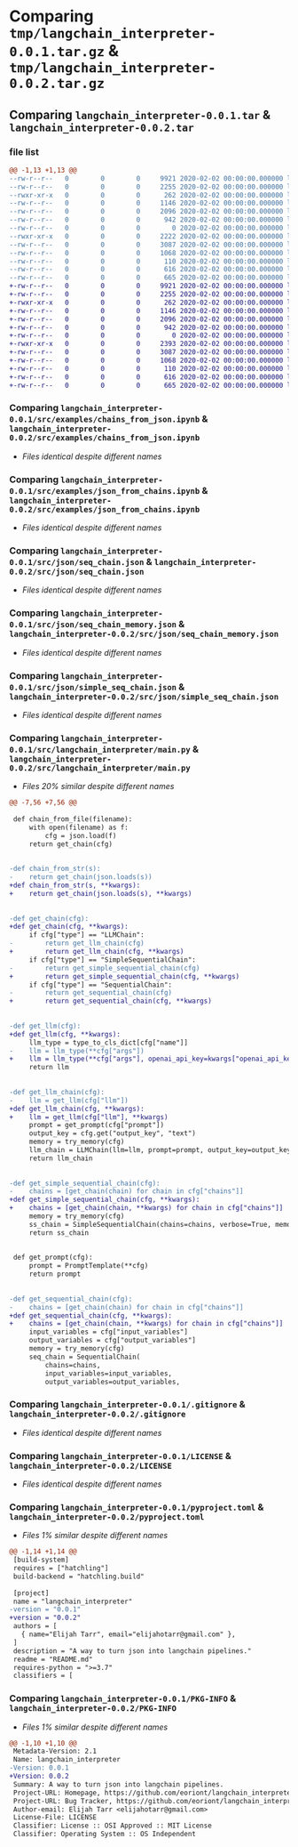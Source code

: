 # Comparing `tmp/langchain_interpreter-0.0.1.tar.gz` & `tmp/langchain_interpreter-0.0.2.tar.gz`

## Comparing `langchain_interpreter-0.0.1.tar` & `langchain_interpreter-0.0.2.tar`

### file list

```diff
@@ -1,13 +1,13 @@
--rw-r--r--   0        0        0     9921 2020-02-02 00:00:00.000000 langchain_interpreter-0.0.1/src/examples/chains_from_json.ipynb
--rw-r--r--   0        0        0     2255 2020-02-02 00:00:00.000000 langchain_interpreter-0.0.1/src/examples/json_from_chains.ipynb
--rwxr-xr-x   0        0        0      262 2020-02-02 00:00:00.000000 langchain_interpreter-0.0.1/src/json/llmchain.json
--rw-r--r--   0        0        0     1146 2020-02-02 00:00:00.000000 langchain_interpreter-0.0.1/src/json/seq_chain.json
--rw-r--r--   0        0        0     2096 2020-02-02 00:00:00.000000 langchain_interpreter-0.0.1/src/json/seq_chain_memory.json
--rw-r--r--   0        0        0      942 2020-02-02 00:00:00.000000 langchain_interpreter-0.0.1/src/json/simple_seq_chain.json
--rw-r--r--   0        0        0        0 2020-02-02 00:00:00.000000 langchain_interpreter-0.0.1/src/langchain_interpreter/__init__.py
--rwxr-xr-x   0        0        0     2222 2020-02-02 00:00:00.000000 langchain_interpreter-0.0.1/src/langchain_interpreter/main.py
--rw-r--r--   0        0        0     3087 2020-02-02 00:00:00.000000 langchain_interpreter-0.0.1/.gitignore
--rw-r--r--   0        0        0     1068 2020-02-02 00:00:00.000000 langchain_interpreter-0.0.1/LICENSE
--rw-r--r--   0        0        0      110 2020-02-02 00:00:00.000000 langchain_interpreter-0.0.1/README.md
--rw-r--r--   0        0        0      616 2020-02-02 00:00:00.000000 langchain_interpreter-0.0.1/pyproject.toml
--rw-r--r--   0        0        0      665 2020-02-02 00:00:00.000000 langchain_interpreter-0.0.1/PKG-INFO
+-rw-r--r--   0        0        0     9921 2020-02-02 00:00:00.000000 langchain_interpreter-0.0.2/src/examples/chains_from_json.ipynb
+-rw-r--r--   0        0        0     2255 2020-02-02 00:00:00.000000 langchain_interpreter-0.0.2/src/examples/json_from_chains.ipynb
+-rwxr-xr-x   0        0        0      262 2020-02-02 00:00:00.000000 langchain_interpreter-0.0.2/src/json/llmchain.json
+-rw-r--r--   0        0        0     1146 2020-02-02 00:00:00.000000 langchain_interpreter-0.0.2/src/json/seq_chain.json
+-rw-r--r--   0        0        0     2096 2020-02-02 00:00:00.000000 langchain_interpreter-0.0.2/src/json/seq_chain_memory.json
+-rw-r--r--   0        0        0      942 2020-02-02 00:00:00.000000 langchain_interpreter-0.0.2/src/json/simple_seq_chain.json
+-rw-r--r--   0        0        0        0 2020-02-02 00:00:00.000000 langchain_interpreter-0.0.2/src/langchain_interpreter/__init__.py
+-rwxr-xr-x   0        0        0     2393 2020-02-02 00:00:00.000000 langchain_interpreter-0.0.2/src/langchain_interpreter/main.py
+-rw-r--r--   0        0        0     3087 2020-02-02 00:00:00.000000 langchain_interpreter-0.0.2/.gitignore
+-rw-r--r--   0        0        0     1068 2020-02-02 00:00:00.000000 langchain_interpreter-0.0.2/LICENSE
+-rw-r--r--   0        0        0      110 2020-02-02 00:00:00.000000 langchain_interpreter-0.0.2/README.md
+-rw-r--r--   0        0        0      616 2020-02-02 00:00:00.000000 langchain_interpreter-0.0.2/pyproject.toml
+-rw-r--r--   0        0        0      665 2020-02-02 00:00:00.000000 langchain_interpreter-0.0.2/PKG-INFO
```

### Comparing `langchain_interpreter-0.0.1/src/examples/chains_from_json.ipynb` & `langchain_interpreter-0.0.2/src/examples/chains_from_json.ipynb`

 * *Files identical despite different names*

### Comparing `langchain_interpreter-0.0.1/src/examples/json_from_chains.ipynb` & `langchain_interpreter-0.0.2/src/examples/json_from_chains.ipynb`

 * *Files identical despite different names*

### Comparing `langchain_interpreter-0.0.1/src/json/seq_chain.json` & `langchain_interpreter-0.0.2/src/json/seq_chain.json`

 * *Files identical despite different names*

### Comparing `langchain_interpreter-0.0.1/src/json/seq_chain_memory.json` & `langchain_interpreter-0.0.2/src/json/seq_chain_memory.json`

 * *Files identical despite different names*

### Comparing `langchain_interpreter-0.0.1/src/json/simple_seq_chain.json` & `langchain_interpreter-0.0.2/src/json/simple_seq_chain.json`

 * *Files identical despite different names*

### Comparing `langchain_interpreter-0.0.1/src/langchain_interpreter/main.py` & `langchain_interpreter-0.0.2/src/langchain_interpreter/main.py`

 * *Files 20% similar despite different names*

```diff
@@ -7,56 +7,56 @@
 
 def chain_from_file(filename):
     with open(filename) as f:
         cfg = json.load(f)
     return get_chain(cfg)
 
 
-def chain_from_str(s):
-    return get_chain(json.loads(s))
+def chain_from_str(s, **kwargs):
+    return get_chain(json.loads(s), **kwargs)
 
 
-def get_chain(cfg):
+def get_chain(cfg, **kwargs):
     if cfg["type"] == "LLMChain":
-        return get_llm_chain(cfg)
+        return get_llm_chain(cfg, **kwargs)
     if cfg["type"] == "SimpleSequentialChain":
-        return get_simple_sequential_chain(cfg)
+        return get_simple_sequential_chain(cfg, **kwargs)
     if cfg["type"] == "SequentialChain":
-        return get_sequential_chain(cfg)
+        return get_sequential_chain(cfg, **kwargs)
 
 
-def get_llm(cfg):
+def get_llm(cfg, **kwargs):
     llm_type = type_to_cls_dict[cfg["name"]]
-    llm = llm_type(**cfg["args"])
+    llm = llm_type(**cfg["args"], openai_api_key=kwargs["openai_api_key"])
     return llm
 
 
-def get_llm_chain(cfg):
-    llm = get_llm(cfg["llm"])
+def get_llm_chain(cfg, **kwargs):
+    llm = get_llm(cfg["llm"], **kwargs)
     prompt = get_prompt(cfg["prompt"])
     output_key = cfg.get("output_key", "text")
     memory = try_memory(cfg)
     llm_chain = LLMChain(llm=llm, prompt=prompt, output_key=output_key, memory=memory)
     return llm_chain
 
 
-def get_simple_sequential_chain(cfg):
-    chains = [get_chain(chain) for chain in cfg["chains"]]
+def get_simple_sequential_chain(cfg, **kwargs):
+    chains = [get_chain(chain, **kwargs) for chain in cfg["chains"]]
     memory = try_memory(cfg)
     ss_chain = SimpleSequentialChain(chains=chains, verbose=True, memory=memory)
     return ss_chain
 
 
 def get_prompt(cfg):
     prompt = PromptTemplate(**cfg)
     return prompt
 
 
-def get_sequential_chain(cfg):
-    chains = [get_chain(chain) for chain in cfg["chains"]]
+def get_sequential_chain(cfg, **kwargs):
+    chains = [get_chain(chain, **kwargs) for chain in cfg["chains"]]
     input_variables = cfg["input_variables"]
     output_variables = cfg["output_variables"]
     memory = try_memory(cfg)
     seq_chain = SequentialChain(
         chains=chains,
         input_variables=input_variables,
         output_variables=output_variables,
```

### Comparing `langchain_interpreter-0.0.1/.gitignore` & `langchain_interpreter-0.0.2/.gitignore`

 * *Files identical despite different names*

### Comparing `langchain_interpreter-0.0.1/LICENSE` & `langchain_interpreter-0.0.2/LICENSE`

 * *Files identical despite different names*

### Comparing `langchain_interpreter-0.0.1/pyproject.toml` & `langchain_interpreter-0.0.2/pyproject.toml`

 * *Files 1% similar despite different names*

```diff
@@ -1,14 +1,14 @@
 [build-system]
 requires = ["hatchling"]
 build-backend = "hatchling.build"
 
 [project]
 name = "langchain_interpreter"
-version = "0.0.1"
+version = "0.0.2"
 authors = [
   { name="Elijah Tarr", email="elijahotarr@gmail.com" },
 ]
 description = "A way to turn json into langchain pipelines."
 readme = "README.md"
 requires-python = ">=3.7"
 classifiers = [
```

### Comparing `langchain_interpreter-0.0.1/PKG-INFO` & `langchain_interpreter-0.0.2/PKG-INFO`

 * *Files 1% similar despite different names*

```diff
@@ -1,10 +1,10 @@
 Metadata-Version: 2.1
 Name: langchain_interpreter
-Version: 0.0.1
+Version: 0.0.2
 Summary: A way to turn json into langchain pipelines.
 Project-URL: Homepage, https://github.com/eoriont/langchain_interpreter
 Project-URL: Bug Tracker, https://github.com/eoriont/langchain_interpreter/issues
 Author-email: Elijah Tarr <elijahotarr@gmail.com>
 License-File: LICENSE
 Classifier: License :: OSI Approved :: MIT License
 Classifier: Operating System :: OS Independent
```

